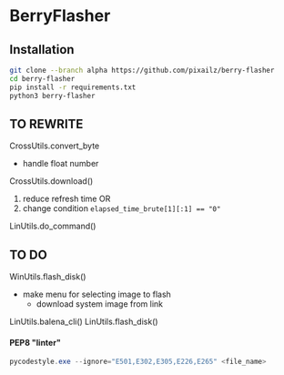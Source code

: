 # BerryFlasher

## Installation

```bash
git clone --branch alpha https://github.com/pixailz/berry-flasher
cd berry-flasher
pip install -r requirements.txt
python3 berry-flasher
```

## TO REWRITE
CrossUtils.convert_byte
- handle float number

CrossUtils.download()
1. reduce refresh time
    OR
2. change condition  `elapsed_time_brute[1][:1] == "0"`

LinUtils.do_command()

## TO DO
WinUtils.flash_disk()
- make menu for selecting image to flash
  - download system image from link

LinUtils.balena_cli()
LinUtils.flash_disk()

#### PEP8 "linter"
```powershell
pycodestyle.exe --ignore="E501,E302,E305,E226,E265" <file_name>
```
